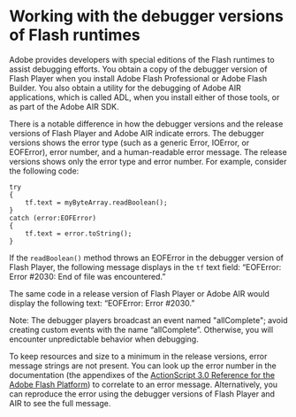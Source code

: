 # Working with the debugger versions of Flash runtimes

<div>

Adobe provides developers with special editions of the Flash runtimes to assist
debugging efforts. You obtain a copy of the debugger version of Flash Player
when you install Adobe Flash Professional or Adobe Flash Builder. You also
obtain a utility for the debugging of Adobe AIR applications, which is called
ADL, when you install either of those tools, or as part of the Adobe AIR SDK.

There is a notable difference in how the debugger versions and the release
versions of Flash Player and Adobe AIR indicate errors. The debugger versions
shows the error type (such as a generic Error, IOError, or EOFError), error
number, and a human-readable error message. The release versions shows only the
error type and error number. For example, consider the following code:

    try
    {
        tf.text = myByteArray.readBoolean();
    }
    catch (error:EOFError)
    {
        tf.text = error.toString();
    }

If the `readBoolean()` method throws an EOFError in the debugger version of
Flash Player, the following message displays in the `tf` text field: “EOFError:
Error \#2030: End of file was encountered.”

<div>

The same code in a release version of Flash Player or Adobe AIR would display
the following text: “EOFError: Error \#2030.”

<div>

Note: The debugger players broadcast an event named "allComplete"; avoid
creating custom events with the name “allComplete”. Otherwise, you will
encounter unpredictable behavior when debugging.

</div>

</div>

To keep resources and size to a minimum in the release versions, error message
strings are not present. You can look up the error number in the documentation
(the appendixes of the <a
href="http://help.adobe.com/en_US/FlashPlatform/reference/actionscript/3/runtimeErrors.html"
target="_self">ActionScript 3.0 Reference for the Adobe Flash Platform</a>) to
correlate to an error message. Alternatively, you can reproduce the error using
the debugger versions of Flash Player and AIR to see the full message.

</div>
